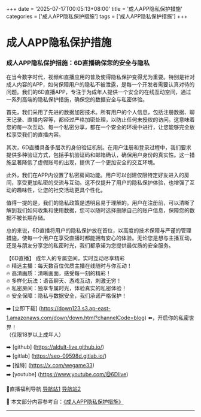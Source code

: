 +++
date = '2025-07-17T00:05:13+08:00'
title = '成人APP隐私保护措施'
categories = ['成人APP隐私保护措施']
tags = ['成人APP隐私保护措施']
+++

# 成人APP隐私保护措施

### 成人APP隐私保护措施：6D直播确保您的安全与隐私

在当今数字时代，视频和直播应用的普及使得隐私保护变得尤为重要。特别是针对成人内容的APP，如何保障用户的隐私不被泄露，是每一个开发者需要认真对待的问题。我们的6D直播APP，专注于为成年人提供一个安全的在线互动空间，通过一系列高端的隐私保护措施，确保您的数据安全与私密体验。

首先，我们采用了先进的数据加密技术。所有用户的个人信息，包括注册数据、聊天记录、直播内容等，都经过严格加密处理，以防止任何未授权的访问。这意味着您的每一次互动、每一个私密分享，都在一个安全的环境中进行，让您能够完全放松享受我们的直播内容。

其次，6D直播具备多层次的身份验证机制。在用户注册和登录过程中，我们要求提供多种验证方式，包括手机验证码和邮箱确认，确保用户身份的真实性。这一措施显著降低了虚假账号的出现，提供了一个更加安全的交互环境。

此外，我们在APP内设置了私密房间功能。用户可以创建仅限特定好友进入的房间，享受更加私密的交流与互动。这不仅提升了用户的隐私保护体验，也增强了互动的趣味性，让您的社交活动更具个性化。

值得一提的是，我们的隐私政策是透明且易于理解的。用户在注册前，可以清晰了解到我们如何收集和使用数据，您可以随时选择删除自己的账户信息，保障您的数据不被长期存储。

总的来说，6D直播将用户的隐私保护放在首位，以高度的技术保障与严谨的管理措施，使每一个用户在享受直播时都能拥有安心的体验。无论您是想与主播互动，还是与朋友分享您的私密时光，我们都承诺为您提供最优质的安全服务。

【6D直播】
成年人的专属空间，实时互动尽享精彩  
🔥 精选主播：每天数百位优质主播在线随时与你互动！  
🔥 高清画质：清晰画面，感受每一刻的精彩！  
🔥 多样化玩法：语音聊天、游戏互动，刺激无穷！  
🔥 私密房间：独享专属时光，体验真实的私密体验！  
🔥 安全保障：隐私与数据安全，我们承诺严格保护！  

➡️ [立即下载] (https://down123.s3.ap-east-1.amazonaws.com/down/down.html?channelCode=blog) ⬅️，开启你的私密世界！  
（仅限18岁以上成年人）  

➡️ [github] (https://aldult-live.github.io/)  
➡️ [gitlab] (https://seo-09598d.gitlab.io/)  
➡️ [推特] (https://x.com/wegame33)  
➡️ [youtube] (https://www.youtube.com/@6Dlive)  

🔞直播福利导航 [导航站1](https://webstack-86085a.gitlab.io/) [导航站2](https://onlygit123-2.github.io/)


📘 本文部分内容参考自：[《成人APP隐私保护措施》](https://github.com/huluwagit/huluwa)

---
